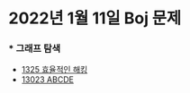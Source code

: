 # 2022년 1월 11일 Boj 문제

### \* 그래프 탐색
- [1325 효율적인 해킹](https://www.acmicpc.net/problem/1325)
- [13023 ABCDE](https://www.acmicpc.net/problem/13023)
